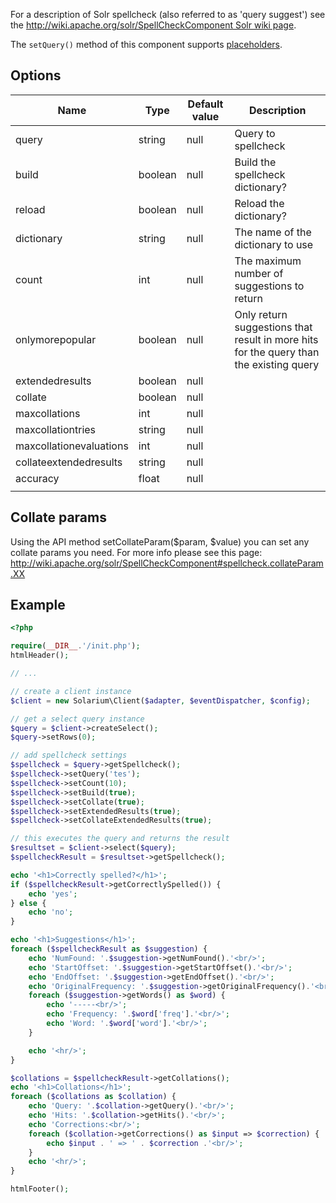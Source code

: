 For a description of Solr spellcheck (also referred to as 'query suggest') see the [http://wiki.apache.org/solr/SpellCheckComponent Solr wiki page](http://wiki.apache.org/solr/SpellCheckComponent_Solr_wiki_page "wikilink").

The `setQuery()` method of this component supports [placeholders](V3:Placeholders "wikilink").

Options
-------

| Name                    | Type    | Default value | Description                                                                            |
|-------------------------|---------|---------------|----------------------------------------------------------------------------------------|
| query                   | string  | null          | Query to spellcheck                                                                    |
| build                   | boolean | null          | Build the spellcheck dictionary?                                                       |
| reload                  | boolean | null          | Reload the dictionary?                                                                 |
| dictionary              | string  | null          | The name of the dictionary to use                                                      |
| count                   | int     | null          | The maximum number of suggestions to return                                            |
| onlymorepopular         | boolean | null          | Only return suggestions that result in more hits for the query than the existing query |
| extendedresults         | boolean | null          |                                                                                        |
| collate                 | boolean | null          |                                                                                        |
| maxcollations           | int     | null          |                                                                                        |
| maxcollationtries       | string  | null          |                                                                                        |
| maxcollationevaluations | int     | null          |                                                                                        |
| collateextendedresults  | string  | null          |                                                                                        |
| accuracy                | float   | null          |                                                                                        |
||

Collate params
--------------

Using the API method setCollateParam($param, $value) you can set any collate params you need. For more info please see this page: <http://wiki.apache.org/solr/SpellCheckComponent#spellcheck.collateParam.XX>

Example
-------

```php
<?php

require(__DIR__.'/init.php');
htmlHeader();

// ...

// create a client instance
$client = new Solarium\Client($adapter, $eventDispatcher, $config);

// get a select query instance
$query = $client->createSelect();
$query->setRows(0);

// add spellcheck settings
$spellcheck = $query->getSpellcheck();
$spellcheck->setQuery('tes');
$spellcheck->setCount(10);
$spellcheck->setBuild(true);
$spellcheck->setCollate(true);
$spellcheck->setExtendedResults(true);
$spellcheck->setCollateExtendedResults(true);

// this executes the query and returns the result
$resultset = $client->select($query);
$spellcheckResult = $resultset->getSpellcheck();

echo '<h1>Correctly spelled?</h1>';
if ($spellcheckResult->getCorrectlySpelled()) {
    echo 'yes';
} else {
    echo 'no';
}

echo '<h1>Suggestions</h1>';
foreach ($spellcheckResult as $suggestion) {
    echo 'NumFound: '.$suggestion->getNumFound().'<br/>';
    echo 'StartOffset: '.$suggestion->getStartOffset().'<br/>';
    echo 'EndOffset: '.$suggestion->getEndOffset().'<br/>';
    echo 'OriginalFrequency: '.$suggestion->getOriginalFrequency().'<br/>';
    foreach ($suggestion->getWords() as $word) {
        echo '-----<br/>';
        echo 'Frequency: '.$word['freq'].'<br/>';
        echo 'Word: '.$word['word'].'<br/>';
    }

    echo '<hr/>';
}

$collations = $spellcheckResult->getCollations();
echo '<h1>Collations</h1>';
foreach ($collations as $collation) {
    echo 'Query: '.$collation->getQuery().'<br/>';
    echo 'Hits: '.$collation->getHits().'<br/>';
    echo 'Corrections:<br/>';
    foreach ($collation->getCorrections() as $input => $correction) {
        echo $input . ' => ' . $correction .'<br/>';
    }
    echo '<hr/>';
}

htmlFooter();

```
